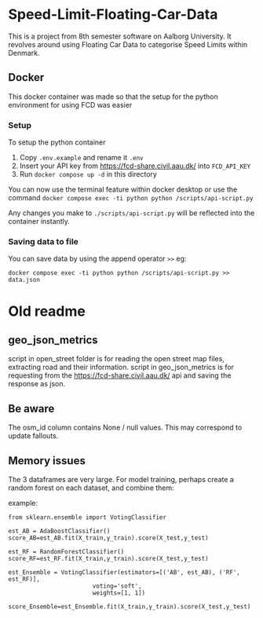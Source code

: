 # Speed-Limit-Floating-Car-Data
This is a project from 8th semester software on Aalborg University. It revolves around using Floating Car Data to categorise Speed Limits within Denmark.

## Docker

This docker container was made so that the setup for the python environment for using FCD was easier

### Setup

To setup the python container
1. Copy `.env.example` and rename it `.env`
2. Insert your API key from https://fcd-share.civil.aau.dk/ into `FCD_API_KEY`
3. Run `docker compose up -d` in this directory

You can now use the terminal feature within docker desktop or use the command `docker compose exec -ti python python /scripts/api-script.py`

Any changes you make to `./scripts/api-script.py` will be reflected into the container instantly.


### Saving data to file

You can save data by using the append operator `>>` eg: 

```
docker compose exec -ti python python /scripts/api-script.py >> data.json
```

# Old readme
## geo_json_metrics
script in open_street folder is for reading the open street map files, extracting road and their information.
script in geo_json_metrics is for requesting from the https://fcd-share.civil.aau.dk/ api and saving the response as json. 

## Be aware
The osm_id column contains None / null values. This may correspond to update fallouts.

## Memory issues 
The 3 dataframes are very large. For model training, perhaps create a random forest on each dataset, and combine them:

example:
```
from sklearn.ensemble import VotingClassifier

est_AB = AdaBoostClassifier()
score_AB=est_AB.fit(X_train,y_train).score(X_test,y_test)

est_RF = RandomForestClassifier()
score_RF=est_RF.fit(X_train,y_train).score(X_test,y_test)

est_Ensemble = VotingClassifier(estimators=[('AB', est_AB), ('RF', est_RF)],
                        voting='soft',
                        weights=[1, 1])

score_Ensemble=est_Ensemble.fit(X_train,y_train).score(X_test,y_test)
```